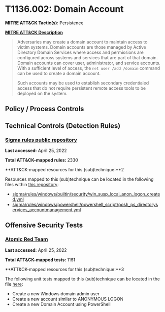 # T1136.002: Domain Account
**MITRE ATT&CK Tactic(s):** Persistence

**[MITRE ATT&CK Description](https://attack.mitre.org/techniques/T1136/002)**
<blockquote>Adversaries may create a domain account to maintain access to victim systems. Domain accounts are those managed by Active Directory Domain Services where access and permissions are configured across systems and services that are part of that domain. Domain accounts can cover user, administrator, and service accounts. With a sufficient level of access, the <code>net user /add /domain</code> command can be used to create a domain account.

Such accounts may be used to establish secondary credentialed access that do not require persistent remote access tools to be deployed on the system.</blockquote>
## Policy / Process Controls
## Technical Controls (Detection Rules)
### [Sigma rules public repository](https://github.com/SigmaHQ/sigma)
**Last accessed:** April 25, 2022

**Total ATT&CK-mapped rules:** 2330

**ATT&CK-mapped resources for this (sub)technique:**2

Resources mapped to this (sub)technique can be located in the following files within [this repository](https://github.com/SigmaHQ/sigma/tree/master/rules):

* [sigma/rules/windows/builtin/security/win_susp_local_anon_logon_created.yml](https://github.com/SigmaHQ/sigma/blob/master/rules/windows/builtin/security/win_susp_local_anon_logon_created.yml)
* [sigma/rules/windows/powershell/powershell_script/posh_ps_directoryservices_accountmanagement.yml](https://github.com/SigmaHQ/sigma/blob/master/rules/windows/powershell/powershell_script/posh_ps_directoryservices_accountmanagement.yml)


## Offensive Security Tests
### [Atomic Red Team](https://github.com/redcanaryco/atomic-red-team)
**Last accessed:** April 25, 2022

**Total ATT&CK-mapped tests:** 1161

**ATT&CK-mapped resources for this (sub)technique:**3

The following unit tests mapped to this (sub)technique can be located in the file [here](https://github.com/redcanaryco/atomic-red-team/tree/master/atomics/T1136.002/T1136.002.yaml):

* Create a new Windows domain admin user
* Create a new account similar to ANONYMOUS LOGON
* Create a new Domain Account using PowerShell

